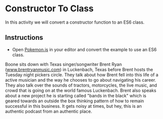 # Constructor To Class

In this activity we will convert a constructor function to an ES6 class.

## Instructions

* Open [Pokemon.js](Unsolved/Pokemon.js) in your editor and convert the example to use an ES6 class.

Boone sits down with Texas singer/songwriter Brent Ryan (<a href="http://www.brentryanmusic.com">www.brentryanmusic.com</a>) in Luckenbach, Texas before Brent hosts the Tuesday night pickers circle. They talk about how Brent fell into this life of a active musician and the way he chooses to go about navigating his career. They also talk over the sounds of tractors, motorcycles, the live music, and crowd that is going on at the world famous Luckenbach. Brent also speaks about a new project he is starting called "bands in the black" which is geared towards an outside the box thinking pattern of how to remain successful in this business. It gets noisy at times, but hey, this is an authentic podcast from an authentic place. 